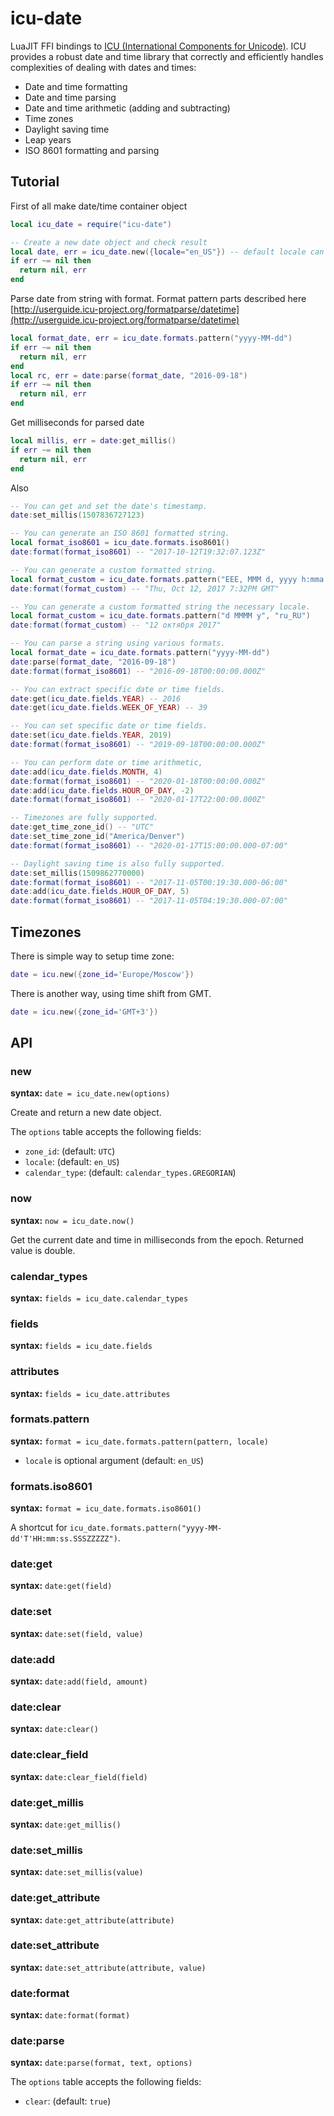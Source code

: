 # icu-date

LuaJIT FFI bindings to [ICU (International Components for Unicode)](http://site.icu-project.org).
ICU provides a robust date and time library that correctly and efficiently
handles complexities of dealing with dates and times:

- Date and time formatting
- Date and time parsing
- Date and time arithmetic (adding and subtracting)
- Time zones
- Daylight saving time
- Leap years
- ISO 8601 formatting and parsing

## Tutorial

First of all make date/time container object

```lua
local icu_date = require("icu-date")

-- Create a new date object and check result
local date, err = icu_date.new({locale="en_US"}) -- default locale can be omitted
if err ~= nil then
  return nil, err
end
```

Parse date from string with format.
Format pattern parts described here [http://userguide.icu-project.org/formatparse/datetime](http://userguide.icu-project.org/formatparse/datetime)
``` lua
local format_date, err = icu_date.formats.pattern("yyyy-MM-dd")
if err ~= nil then
  return nil, err
end
local rc, err = date:parse(format_date, "2016-09-18")
if err ~= nil then
  return nil, err
end
```

Get milliseconds for parsed date

``` lua
local millis, err = date:get_millis()
if err ~= nil then
  return nil, err
end
```

Also

```lua
-- You can get and set the date's timestamp.
date:set_millis(1507836727123)

-- You can generate an ISO 8601 formatted string.
local format_iso8601 = icu_date.formats.iso8601()
date:format(format_iso8601) -- "2017-10-12T19:32:07.123Z"

-- You can generate a custom formatted string.
local format_custom = icu_date.formats.pattern("EEE, MMM d, yyyy h:mma zzz")
date:format(format_custom) -- "Thu, Oct 12, 2017 7:32PM GMT"

-- You can generate a custom formatted string the necessary locale.
local format_custom = icu_date.formats.pattern("d MMMM y", "ru_RU")
date:format(format_custom) -- "12 октября 2017"

-- You can parse a string using various formats.
local format_date = icu_date.formats.pattern("yyyy-MM-dd")
date:parse(format_date, "2016-09-18")
date:format(format_iso8601) -- "2016-09-18T00:00:00.000Z"

-- You can extract specific date or time fields.
date:get(icu_date.fields.YEAR) -- 2016
date:get(icu_date.fields.WEEK_OF_YEAR) -- 39

-- You can set specific date or time fields.
date:set(icu_date.fields.YEAR, 2019)
date:format(format_iso8601) -- "2019-09-18T00:00:00.000Z"

-- You can perform date or time arithmetic,
date:add(icu_date.fields.MONTH, 4)
date:format(format_iso8601) -- "2020-01-18T00:00:00.000Z"
date:add(icu_date.fields.HOUR_OF_DAY, -2)
date:format(format_iso8601) -- "2020-01-17T22:00:00.000Z"

-- Timezones are fully supported.
date:get_time_zone_id() -- "UTC"
date:set_time_zone_id("America/Denver")
date:format(format_iso8601) -- "2020-01-17T15:00:00.000-07:00"

-- Daylight saving time is also fully supported.
date:set_millis(1509862770000)
date:format(format_iso8601) -- "2017-11-05T00:19:30.000-06:00"
date:add(icu_date.fields.HOUR_OF_DAY, 5)
date:format(format_iso8601) -- "2017-11-05T04:19:30.000-07:00"
```

## Timezones

There is simple way to setup time zone:

``` lua
date = icu.new({zone_id='Europe/Moscow'})
```

There is another way, using time shift from GMT.

``` lua
date = icu.new({zone_id='GMT+3'})
```

## API

### new

**syntax:** `date = icu_date.new(options)`

Create and return a new date object.

The `options` table accepts the following fields:

- `zone_id`: (default: `UTC`)
- `locale`: (default: `en_US`)
- `calendar_type`: (default: `calendar_types.GREGORIAN`)

### now

**syntax:** `now = icu_date.now()`

Get the current date and time in milliseconds from the epoch. 
Returned value is double.

### calendar_types

**syntax:** `fields = icu_date.calendar_types`

### fields

**syntax:** `fields = icu_date.fields`

### attributes

**syntax:** `fields = icu_date.attributes`

### formats.pattern

**syntax:** `format = icu_date.formats.pattern(pattern, locale)`

- `locale` is optional argument (default: `en_US`)

### formats.iso8601

**syntax:** `format = icu_date.formats.iso8601()`

A shortcut for `icu_date.formats.pattern("yyyy-MM-dd'T'HH:mm:ss.SSSZZZZZ")`.

### date:get

**syntax:** `date:get(field)`

### date:set

**syntax:** `date:set(field, value)`

### date:add

**syntax:** `date:add(field, amount)`

### date:clear

**syntax:** `date:clear()`

### date:clear_field

**syntax:** `date:clear_field(field)`

### date:get_millis

**syntax:** `date:get_millis()`

### date:set_millis

**syntax:** `date:set_millis(value)`

### date:get_attribute

**syntax:** `date:get_attribute(attribute)`

### date:set_attribute

**syntax:** `date:set_attribute(attribute, value)`

### date:format

**syntax:** `date:format(format)`

### date:parse

**syntax:** `date:parse(format, text, options)`

The `options` table accepts the following fields:

- `clear`: (default: `true`)
